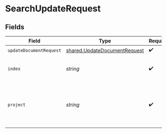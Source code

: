 # SearchUpdateRequest


## Fields

| Field                                                                        | Type                                                                         | Required                                                                     | Description                                                                  |
| ---------------------------------------------------------------------------- | ---------------------------------------------------------------------------- | ---------------------------------------------------------------------------- | ---------------------------------------------------------------------------- |
| `updateDocumentRequest`                                                      | [shared.UpdateDocumentRequest](../../models/shared/updatedocumentrequest.md) | :heavy_check_mark:                                                           | N/A                                                                          |
| `index`                                                                      | *string*                                                                     | :heavy_check_mark:                                                           | Index name where to create documents.                                        |
| `project`                                                                    | *string*                                                                     | :heavy_check_mark:                                                           | Project name whose db is under target to insert documents.                   |